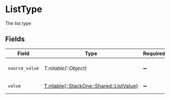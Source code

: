 # ListType

The list type


## Fields

| Field                                                                        | Type                                                                         | Required                                                                     | Description                                                                  | Example                                                                      |
| ---------------------------------------------------------------------------- | ---------------------------------------------------------------------------- | ---------------------------------------------------------------------------- | ---------------------------------------------------------------------------- | ---------------------------------------------------------------------------- |
| `source_value`                                                               | *T.nilable(::Object)*                                                        | :heavy_minus_sign:                                                           | The source value of the list type.                                           | Contacts                                                                     |
| `value`                                                                      | [T.nilable(::StackOne::Shared::ListValue)](../../models/shared/listvalue.md) | :heavy_minus_sign:                                                           | The type of the list.                                                        | contacts                                                                     |